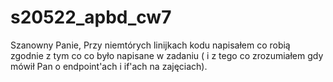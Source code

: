 # s20522_apbd_cw7

Szanowny Panie,
Przy niemtórych linijkach kodu napisałem co robią zgodnie z tym co co było napisane w zadaniu ( i z tego co zrozumiałem gdy mówił Pan o endpoint'ach i if'ach na zajęciach).

